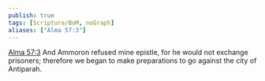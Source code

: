 ```yaml
---
publish: true
tags: [Scripture/BoM, noGraph]
aliases: ["Alma 57:3"]
---
```

[Alma 57:3](https://churchofjesuschrist.org/study/scriptures/bofm/alma/57?lang=eng&id=p3#p3) And Ammoron refused mine epistle, for he would not exchange prisoners; therefore we began to make preparations to go against the city of Antiparah.
